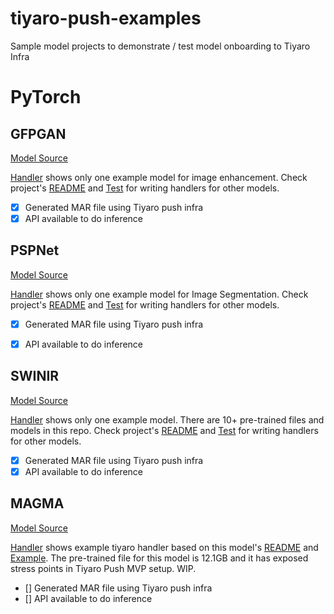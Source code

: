 # tiyaro-push-examples
Sample model projects to demonstrate / test model onboarding to Tiyaro Infra

# PyTorch


## GFPGAN
[Model Source](https://github.com/TencentARC/GFPGAN)

[Handler](./GFPGAN/tiyaro_handler/) shows only one example model for image enhancement.  Check project's [README](./GFPGAN/README.md) and [Test](./GFPGAN/tiyaro_handler_test.py) for writing handlers for other models.

- [x] Generated MAR file using Tiyaro push infra
- [x] API available to do inference

## PSPNet
[Model Source](https://github.com/yassouali/pytorch-segmentation)

[Handler](./PSPNet/tiyaro_handler/) shows only one example model for Image Segmentation. Check project's [README](./PSPNet/README.md) and [Test](./PSPNet/tiyaro_handler_test.py) for writing handlers for other models.

- [x] Generated MAR file using Tiyaro push infra
- [x] API available to do inference


## SWINIR
[Model Source](https://github.com/JingyunLiang/SwinIR)

[Handler](./SwinIR/tiyaro_handler/) shows only one example model.  There are 10+ pre-trained files and models in this repo.  Check project's [README](./SwinIR/README.md) and [Test](./SwinIR/main_test_swinir.py) for writing handlers for other models.

- [x] Generated MAR file using Tiyaro push infra
- [x] API available to do inference

## MAGMA
[Model Source](https://github.com/Aleph-Alpha/magma)

[Handler](./magma/tiyaro_handler/) shows example tiyaro handler based on this model's [README](./magma/README.md) and [Example](./magma/example_inference.py). The pre-trained file for this model is 12.1GB and it has exposed stress points in Tiyaro Push MVP setup.  WIP.

- [] Generated MAR file using Tiyaro push infra
- [] API available to do inference